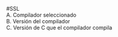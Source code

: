 #SSL  
A. Compilador seleccionado  
B. Versión del compilador  
C. Versión de C que el compilador compila
